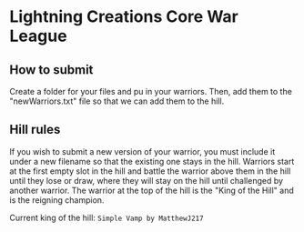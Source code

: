 # Lightning Creations Core War League

## How to submit
Create a folder for your files and pu in your warriors. Then, add them to the "newWarriors.txt" file so that we can add them to the hill.

## Hill rules
If you wish to submit a new version of your warrior, you must include it under a new filename so that the existing one stays in the hill. Warriors start at the first empty slot in the hill and battle the warrior above them in the hill until they lose or draw, where they will stay on the hill until challenged by another warrior. The warrior at the top of the hill is the "King of the Hill" and is the reigning champion.

Current king of the hill: `Simple Vamp by MatthewJ217`

